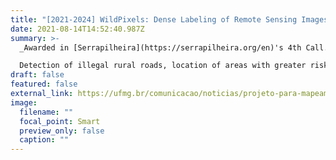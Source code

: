 ```yaml
---
title: "[2021-2024] WildPixels: Dense Labeling of Remote Sensing Images in the Wild"
date: 2021-08-14T14:52:40.987Z
summary: >-
  _Awarded in [Serrapilheira](https://serrapilheira.org/en)'s 4th Call._  

  Detection of illegal rural roads, location of areas with greater risk for dengue and identification of plant and animal species that indicate climate change.
draft: false
featured: false
external_link: https://ufmg.br/comunicacao/noticias/projeto-para-mapeamentos-geograficos-em-larga-escala-sera-financiado-pelo-instituto-serrapilheira
image:
  filename: ""
  focal_point: Smart
  preview_only: false
  caption: ""
---
```

